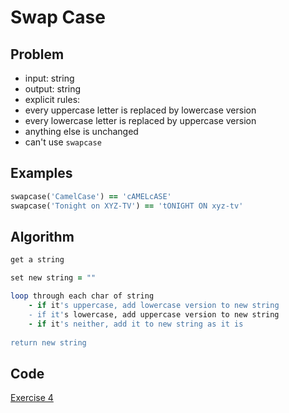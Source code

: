 # Swap Case

## Problem

- input: string
- output: string
- explicit rules:
-   every uppercase letter is replaced by lowercase version
-   every lowercase letter is replaced by uppercase version
-   anything else is unchanged
-   can't use `swapcase`

## Examples

```ruby
swapcase('CamelCase') == 'cAMELcASE'
swapcase('Tonight on XYZ-TV') == 'tONIGHT ON xyz-tv'
```

## Algorithm

```ruby
get a string

set new string = ""

loop through each char of string
    - if it's uppercase, add lowercase version to new string
    - if it's lowercase, add uppercase version to new string
    - if it's neither, add it to new string as it is
    
return new string
```

## Code

[Exercise 4](/exercise_4.rb)